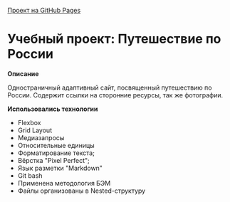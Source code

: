 [Проект на GitHub Pages](https://alexandr-ilin.github.io/russian-travel/index.html "Учебная работа №3")
# Учебный проект: Путешествие по России

**Описание**

  Одностраничный адаптивный сайт, посвященный путешествию по России. Содержит ссылки
на сторонние ресурсы, так же фотографии.

**Использовались технологии**
* Flexbox
* Grid Layout
* Медиазапросы
* Относительные единицы
* Форматирование текста;
* Вёрстка "Pixel Perfect";
* Язык разметки "Markdown"
* Git bash
* Применена методология БЭМ
* Файлы организованы в Nested-структуру
